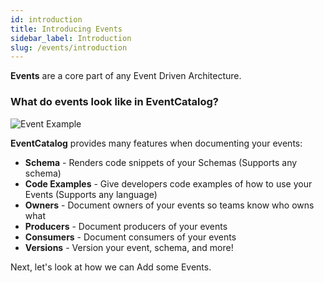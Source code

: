 ```yaml
---
id: introduction
title: Introducing Events
sidebar_label: Introduction
slug: /events/introduction
---
```


**Events** are a core part of any Event Driven Architecture.

### What do events look like in EventCatalog?

![Event Example](/img/guides/events/Event.png)

**EventCatalog** provides many features when documenting your events:

- **Schema** - Renders code snippets of your Schemas (Supports any schema)
- **Code Examples** - Give developers code examples of how to use your Events (Supports any language)
- **Owners** - Document owners of your events so teams know who owns what
- **Producers** - Document producers of your events
- **Consumers** - Document consumers of your events
- **Versions** - Version your event, schema, and more!

Next, let's look at how we can Add some Events.
